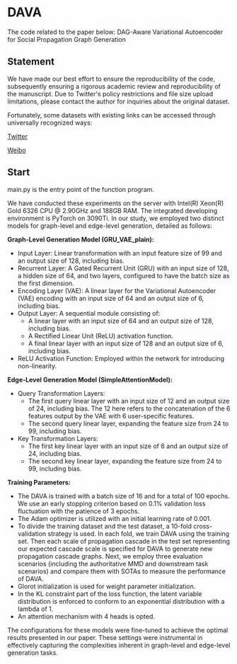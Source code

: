 # DAVA

The code related to the paper below: DAG-Aware Variational Autoencoder for Social Propagation Graph Generation

## Statement
We have made our best effort to ensure the reproducibility of the code, subsequently ensuring a rigorous academic review and reproducibility of the manuscript.
Due to Twitter's policy restrictions and file size upload limitations, please contact the author for inquiries about the original dataset.

Fortunately, some datasets with existing links can be accessed through universally recognized ways:

[Twitter](https://www.dropbox.com/s/7ewzdrbelpmrnxu/rumdetect2017.zip)

[Weibo](https://www.dropbox.com/s/46r50ctrfa0ur1o/rumdect.zip?dl=0)

## Start

main.py is the entry point of the function program.


We have conducted these experiments on the server with Intel(R) Xeon(R) Gold 6326 CPU @ 2.90GHz and 188GB RAM. The integrated developing environment is PyTorch on 3090Ti.
In our study, we employed two distinct models for graph-level and edge-level generation, detailed as follows:

**Graph-Level Generation Model (GRU_VAE_plain):**
- Input Layer: Linear transformation with an input feature size of 99 and an output size of 128, including bias.
- Recurrent Layer: A Gated Recurrent Unit (GRU) with an input size of 128, a hidden size of 64, and two layers, configured to have the batch size as the first dimension.
- Encoding Layer (VAE): A linear layer for the Variational Autoencoder (VAE) encoding with an input size of 64 and an output size of 6, including bias.
- Output Layer: A sequential module consisting of:
  - A linear layer with an input size of 64 and an output size of 128, including bias.
  - A Rectified Linear Unit (ReLU) activation function.
  - A final linear layer with an input size of 128 and an output size of 6, including bias.
- ReLU Activation Function: Employed within the network for introducing non-linearity.

**Edge-Level Generation Model (SimpleAttentionModel):**
- Query Transformation Layers:
  - The first query linear layer with an input size of 12 and an output size of 24, including bias. The 12 here refers to the concatenation of the 6 features output by the VAE with 6 user-specific features.
  - The second query linear layer, expanding the feature size from 24 to 99, including bias.
- Key Transformation Layers:
  - The first key linear layer with an input size of 6 and an output size of 24, including bias.
  - The second key linear layer, expanding the feature size from 24 to 99, including bias.

**Training Parameters:**
- The DAVA is trained with a batch size of 16 and for a total of 100 epochs. We use an early stopping criterion based on 0.1% validation loss fluctuation with the patience of 3 epochs.
- The Adam optimizer is utilized with an initial learning rate of 0.001.
- To divide the training dataset and the test dataset, a 10-fold cross-validation strategy is used. In each fold, we train DAVA using the training set. Then each scale of propagation cascade in the test set representing our expected cascade scale is specified for DAVA to generate new propagation cascade graphs. Next, we employ three evaluation scenarios (including the authoritative MMD and downstream task scenarios) and compare them with SOTAs to measure the performance of DAVA. 
- Glorot initialization is used for weight parameter initialization.
- In the KL constraint part of the loss function, the latent variable distribution is enforced to conform to an exponential distribution with a lambda of 1.
- An attention mechanism with 4 heads is opted.

The configurations for these models were fine-tuned to achieve the optimal results presented in our paper. These settings were instrumental in effectively capturing the complexities inherent in graph-level and edge-level generation tasks.
